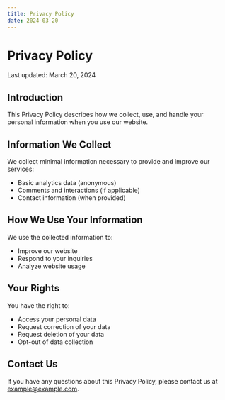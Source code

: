 ```yaml
---
title: Privacy Policy
date: 2024-03-20
---
```


# Privacy Policy

Last updated: March 20, 2024

## Introduction

This Privacy Policy describes how we collect, use, and handle your personal information when you use our website.

## Information We Collect

We collect minimal information necessary to provide and improve our services:

- Basic analytics data (anonymous)
- Comments and interactions (if applicable)
- Contact information (when provided)

## How We Use Your Information

We use the collected information to:
- Improve our website
- Respond to your inquiries
- Analyze website usage

## Your Rights

You have the right to:
- Access your personal data
- Request correction of your data
- Request deletion of your data
- Opt-out of data collection

## Contact Us

If you have any questions about this Privacy Policy, please contact us at example@example.com. 
